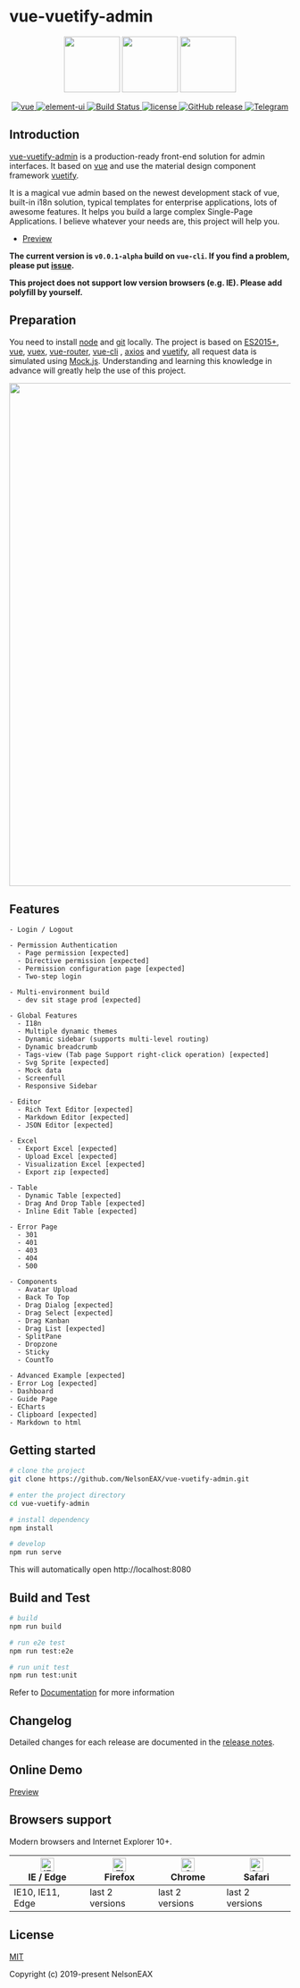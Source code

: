 # vue-vuetify-admin

<p align="center">
  <img width="100" src="https://camo.githubusercontent.com/728ce9f78c3139e76fa69925ad7cc502e32795d2/68747470733a2f2f7675656a732e6f72672f696d616765732f6c6f676f2e706e67">
  <img width="100" src="https://github.com/NelsonEAX/vue-vuetify-admin/blob/master/public/img/icons/android-icon-96x96.png?raw=true">
  <img width="100" src="https://camo.githubusercontent.com/41759602ad091b02adf7b4986b55b0a870471b98/68747470733a2f2f63646e2e767565746966796a732e636f6d2f696d616765732f6c6f676f732f6c6f676f2e737667">
</p>

<p align="center">
  <a href="https://github.com/vuejs/vue">
    <img src="https://img.shields.io/badge/vue-2.6.11-brightgreen.svg" alt="vue">
  </a>
  <a href="https://github.com/vuetifyjs/vuetify">
    <img src="https://img.shields.io/badge/vuetify-2.1.15-brightgreen.svg" alt="element-ui">
  </a>
  <a href="https://travis-ci.org/NelsonEAX/vue-vuetify-admin" rel="nofollow">
    <img src="https://travis-ci.org/NelsonEAX/vue-vuetify-admin.svg?branch=master" alt="Build Status">
  </a>
  <a href="https://github.com/NelsonEAX/vue-vuetify-admin/blob/master/LICENSE">
    <img src="https://img.shields.io/github/license/mashape/apistatus.svg" alt="license">
  </a>
  <a href="https://github.com/NelsonEAX/vue-vuetify-admin/releases">
    <img src="https://img.shields.io/github/release/NelsonEAX/vue-vuetify-admin.svg" alt="GitHub release">
  </a>
  <a href="https://t.me/vue_vuetify_admin">
    <img src="https://img.shields.io/badge/telegram-join%20chat-blue.svg" alt="Telegram">
  </a>
</p>

## Introduction

[vue-vuetify-admin](https://nelsoneax.github.io/vue-vuetify-admin/) is a production-ready front-end solution 
for admin interfaces. It based on [vue](https://github.com/vuejs/vue) and use the 
material design component framework [vuetify](https://github.com/vuetifyjs/vuetify).

It is a magical vue admin based on the newest development stack of vue, built-in i18n solution, 
typical templates for enterprise applications, lots of awesome features. It helps you build a 
large complex Single-Page Applications. I believe whatever your needs are, this project will help you.

- [Preview](https://NelsonEAX.github.io/vue-vuetify-admin)

**The current version is `v0.0.1-alpha` build on `vue-cli`. If you find a problem, please put 
[issue](https://github.com/NelsonEAX/vue-vuetify-admin/issues/new).**

**This project does not support low version browsers (e.g. IE). Please add polyfill by yourself.**

## Preparation

You need to install [node](https://nodejs.org/) and [git](https://git-scm.com/) locally. 
The project is based on [ES2015+](https://es6.ruanyifeng.com/), 
[vue](https://cn.vuejs.org/index.html), 
[vuex](https://vuex.vuejs.org/zh-cn/), 
[vue-router](https://router.vuejs.org/zh-cn/), 
[vue-cli](https://github.com/vuejs/vue-cli) , 
[axios](https://github.com/axios/axios) and 
[vuetify](https://github.com/vuetifyjs/vuetify), 
all request data is simulated using [Mock.js](https://github.com/nuysoft/Mock).
Understanding and learning this knowledge in advance will greatly help the use of this project.

<p align="center">
  <img width="900" src="https://github.com/NelsonEAX/vue-vuetify-admin/blob/master/docs/img/Dashboard.png?raw=true">
</p>

## Features

```
- Login / Logout

- Permission Authentication
  - Page permission [expected]
  - Directive permission [expected]
  - Permission configuration page [expected]
  - Two-step login

- Multi-environment build
  - dev sit stage prod [expected]

- Global Features
  - I18n
  - Multiple dynamic themes
  - Dynamic sidebar (supports multi-level routing)
  - Dynamic breadcrumb
  - Tags-view (Tab page Support right-click operation) [expected]
  - Svg Sprite [expected]
  - Mock data
  - Screenfull
  - Responsive Sidebar

- Editor
  - Rich Text Editor [expected]
  - Markdown Editor [expected]
  - JSON Editor [expected]

- Excel
  - Export Excel [expected]
  - Upload Excel [expected]
  - Visualization Excel [expected]
  - Export zip [expected]

- Table
  - Dynamic Table [expected]
  - Drag And Drop Table [expected]
  - Inline Edit Table [expected]

- Error Page
  - 301
  - 401
  - 403
  - 404
  - 500

- Components
  - Avatar Upload
  - Back To Top
  - Drag Dialog [expected]
  - Drag Select [expected]
  - Drag Kanban
  - Drag List [expected]
  - SplitPane 
  - Dropzone 
  - Sticky
  - CountTo

- Advanced Example [expected]
- Error Log [expected]
- Dashboard
- Guide Page
- ECharts
- Clipboard [expected]
- Markdown to html
```

## Getting started

```bash
# clone the project
git clone https://github.com/NelsonEAX/vue-vuetify-admin.git

# enter the project directory
cd vue-vuetify-admin

# install dependency
npm install

# develop
npm run serve
```

This will automatically open http://localhost:8080

## Build and Test

```bash
# build
npm run build

# run e2e test
npm run test:e2e

# run unit test
npm run test:unit
```

Refer to [Documentation](https://NelsonEAX.github.io/vue-vuetify-admin-site/guide/essentials/deploy.html) for more information

## Changelog

Detailed changes for each release are documented in the [release notes](https://github.com/NelsonEAX/vue-vuetify-admin/releases).

## Online Demo

[Preview](https://NelsonEAX.github.io/vue-vuetify-admin)

## Browsers support

Modern browsers and Internet Explorer 10+.

| [<img src="https://raw.githubusercontent.com/alrra/browser-logos/master/src/edge/edge_48x48.png" alt="IE / Edge" width="24px" height="24px" />](https://godban.github.io/browsers-support-badges/)</br>IE / Edge | [<img src="https://raw.githubusercontent.com/alrra/browser-logos/master/src/firefox/firefox_48x48.png" alt="Firefox" width="24px" height="24px" />](https://godban.github.io/browsers-support-badges/)</br>Firefox | [<img src="https://raw.githubusercontent.com/alrra/browser-logos/master/src/chrome/chrome_48x48.png" alt="Chrome" width="24px" height="24px" />](https://godban.github.io/browsers-support-badges/)</br>Chrome | [<img src="https://raw.githubusercontent.com/alrra/browser-logos/master/src/safari/safari_48x48.png" alt="Safari" width="24px" height="24px" />](https://godban.github.io/browsers-support-badges/)</br>Safari |
| --------- | --------- | --------- | --------- |
| IE10, IE11, Edge| last 2 versions| last 2 versions| last 2 versions

## License

[MIT](https://github.com/NelsonEAX/vue-vuetify-admin/blob/master/LICENSE)

Copyright (c) 2019-present NelsonEAX
